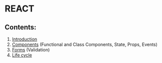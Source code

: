 # REACT

## Contents:
1. [Introduction](./introduction.md)
2. [Components](./state_props_data.md) (Functional and Class Components, State, Props, Events)
3. [Forms](./forms.md) (Validation)
4. [Life cycle](./life_cycle.md)